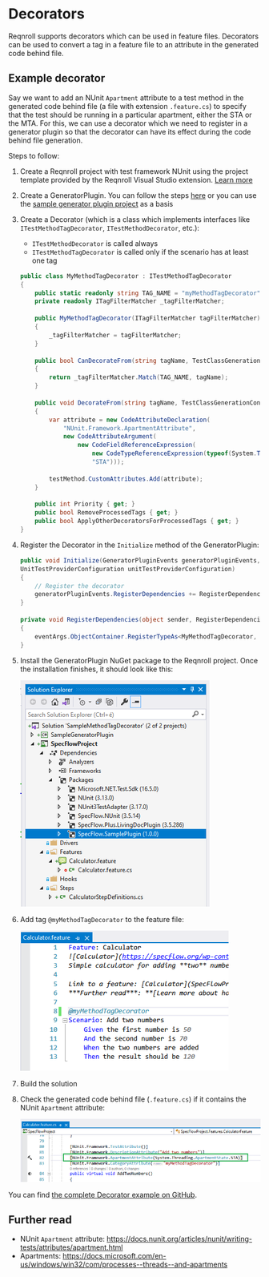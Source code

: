 # Decorators

Reqnroll supports decorators which can be used in feature files. Decorators can be used to convert a tag in a feature file to an attribute in the generated code behind file.

## Example decorator

Say we want to add an NUnit `Apartment` attribute to a test method in the generated code behind file (a file with extension `.feature.cs`) to specify that the test should be running in a particular apartment, either the STA or the MTA.
For this, we can use a decorator which we need to register in a generator plugin so that the decorator can have its effect during the code behind file generation.

Steps to follow:

1. Create a Reqnroll project with test framework NUnit using the project template provided by the Reqnroll Visual Studio extension. [Learn more](../Installation/Project-and-Item-Templates.html#visual-studio-templates)

1. Create a GeneratorPlugin. You can follow the steps [here](./Plugins.html#sample-generator-plugin) or you can use the [sample generator plugin project](https://github.com/reqnroll/Reqnroll-Examples/tree/master/Plugins/GeneratorOnlyPlugin) as a basis

1. Create a Decorator (which is a class which implements interfaces like `ITestMethodTagDecorator`, `ITestMethodDecorator`, etc.):
  
   - `ITestMethodDecorator` is called always
   - `ITestMethodTagDecorator` is called only if the scenario has at least one tag


    ```c#
    public class MyMethodTagDecorator : ITestMethodTagDecorator
    {
        public static readonly string TAG_NAME = "myMethodTagDecorator";
        private readonly ITagFilterMatcher _tagFilterMatcher;

        public MyMethodTagDecorator(ITagFilterMatcher tagFilterMatcher)
        {
            _tagFilterMatcher = tagFilterMatcher;
        }

        public bool CanDecorateFrom(string tagName, TestClassGenerationContext generationContext, CodeMemberMethod testMethod)
        {
            return _tagFilterMatcher.Match(TAG_NAME, tagName);
        }

        public void DecorateFrom(string tagName, TestClassGenerationContext generationContext, CodeMemberMethod testMethod)
        {
            var attribute = new CodeAttributeDeclaration(
                "NUnit.Framework.ApartmentAttribute",
                new CodeAttributeArgument(
                    new CodeFieldReferenceExpression(
                        new CodeTypeReferenceExpression(typeof(System.Threading.ApartmentState)),
                        "STA")));

            testMethod.CustomAttributes.Add(attribute);
        }

        public int Priority { get; }
        public bool RemoveProcessedTags { get; }
        public bool ApplyOtherDecoratorsForProcessedTags { get; }
    }
    ```

1. Register the Decorator in the `Initialize` method of the GeneratorPlugin:

    ```c#
    public void Initialize(GeneratorPluginEvents generatorPluginEvents, GeneratorPluginParameters generatorPluginParameters,
    UnitTestProviderConfiguration unitTestProviderConfiguration)
    {
        // Register the decorator
        generatorPluginEvents.RegisterDependencies += RegisterDependencies;
    }

    private void RegisterDependencies(object sender, RegisterDependenciesEventArgs eventArgs)
    {
        eventArgs.ObjectContainer.RegisterTypeAs<MyMethodTagDecorator, ITestMethodTagDecorator>(MyMethodTagDecorator.TAG_NAME);
    }
    ```

1. Install the GeneratorPlugin NuGet package to the Reqnroll project. Once the installation finishes, it should look like this:

    ![Generator plugin installed](../_static/images/generator_plugin_installed.png)

1. Add tag `@myMethodTagDecorator` to the feature file:

    ![Add decorator to feature file](../_static/images/add_decorator_tag_to_feature_file.png)

1. Build the solution

1. Check the generated code behind file (`.feature.cs`) if it contains the NUnit `Apartment` attribute:

    ![Attribute added](../_static/images/attribute_added.png)

You can find [the complete Decorator example on GitHub](https://github.com/reqnroll/Reqnroll-Examples/tree/master/Decorators/SampleMethodTagDecorator).

## Further read

- NUnit `Apartment` attribute: <https://docs.nunit.org/articles/nunit/writing-tests/attributes/apartment.html>
- Apartments: <https://docs.microsoft.com/en-us/windows/win32/com/processes--threads--and-apartments>
